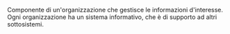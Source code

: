 Componente di un'organizzazione che gestisce le informazioni d'interesse.
Ogni organizzazione ha un sistema informativo, che è di supporto ad altri sottosistemi.
